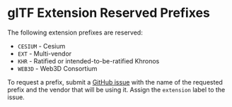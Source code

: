 # glTF Extension Reserved Prefixes

The following extension prefixes are reserved:

* `CESIUM` - Cesium
* `EXT` - Multi-vendor
* `KHR` - Ratified or intended-to-be-ratified Khronos
* `WEB3D` - Web3D Consortium

To request a prefix, submit a [GitHub issue](https://github.com/KhronosGroup/glTF/issues/new) with the name of the requested prefix and the vendor that will be using it.  Assign the `extension` label to the issue.
